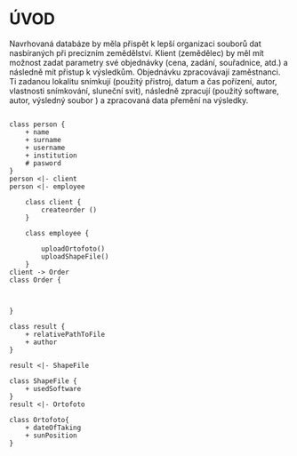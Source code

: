 # ÚVOD 

Navrhovaná databáze by měla přispět k lepší organizaci souborů dat nasbíraných při precizním zemědělství. Klient (zemědělec) by měl mít možnost zadat parametry své objednávky (cena, zadání, souřadnice, atd.) a následně mít přistup k výsledkům. Objednávku zpracovávají zaměstnanci. Ti zadanou lokalitu snímkují (použitý přistroj, datum a čas pořízení, autor, vlastnosti snímkování, sluneční svit), následně zpracují (použitý software, autor, výsledný soubor ) a zpracovaná data přemění na výsledky.

```plantUML

class person {
    + name
    + surname
    + username
    + institution
    # pasword
}
person <|- client
person <|- employee

    class client {
        createorder ()
    }

    class employee {

        uploadOrtofoto()
        uploadShapeFile()
    }
client -> Order
class Order {
    


}

class result {
    + relativePathToFile
    + author
}

result <|- ShapeFile

class ShapeFile {
    + usedSoftware
}
result <|- Ortofoto

class Ortofoto{
    + dateOfTaking
    + sunPosition
}


```

